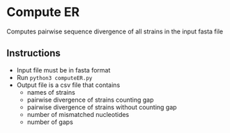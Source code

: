 # Compute ER
Computes pairwise sequence divergence of all strains in the input fasta file

## Instructions
- Input file must be in fasta format
- Run `python3 computeER.py`
- Output file is a csv file that contains
  - names of strains
  - pairwise divergence of strains counting gap
  - pairwise divergence of strains without counting gap
  - number of mismatched nucleotides
  - number of gaps
